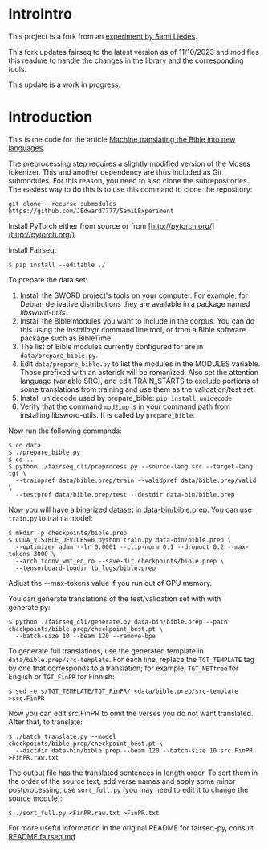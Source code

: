 # IntroIntro

This project is a fork from an [experiment by Sami Liedes](https://github.com/sliedes/fairseq-py).

This fork updates fairseq to the latest version as of 11/10/2023 and modifies this readme to handle the changes in the library and the corresponding tools.

This update is a work in progress.


# Introduction

This is the code for the article [Machine translating the Bible into new languages](https://samiliedes.wordpress.com/2018/03/07/machine-translating-the-bible-into-new-languages/).

The preprocessing step requires a slightly modified version of the Moses tokenizer. This and another dependency are thus included as Git submodules. For this reason, you need to also clone the subrepositories. The easiest way to do this is to use this command to clone the repository:

`git clone --recurse-submodules https://github.com/JEdward7777/SamiLExperiment`

Install PyTorch either from source or from [http://pytorch.org/](http://pytorch.org/).

Install Fairseq:

```
$ pip install --editable ./
```

To prepare the data set:

1. Install the SWORD project's tools on your computer. For example, for Debian derivative distributions they are available in a package named *libsword-utils*.
1. Install the Bible modules you want to include in the corpus. You can do this using the *installmgr* command line tool, or from a Bible software package such as BibleTime.
1. The list of Bible modules currently configured for are in `data/prepare_bible.py`.
1. Edit `data/prepare_bible.py` to list the modules in the MODULES variable. Those prefixed with an asterisk will be romanized. Also set the attention language (variable SRC), and edit TRAIN_STARTS to exclude portions of some translations from training and use them as the validation/test set.
1. Install unidecode used by prepare_bible: `pip install unidecode`
1. Verify that the command `mod2imp` is in your command path from installing libsword-utils.  It is called by `prepare_bible`.

Now run the following commands:

```
$ cd data
$ ./prepare_bible.py
$ cd ..
$ python ./fairseq_cli/preprocess.py --source-lang src --target-lang tgt \
  --trainpref data/bible.prep/train --validpref data/bible.prep/valid \
  --testpref data/bible.prep/test --destdir data-bin/bible.prep
```

Now you will have a binarized dataset in data-bin/bible.prep. You can use `train.py` to train a model:

```
$ mkdir -p checkpoints/bible.prep
$ CUDA_VISIBLE_DEVICES=0 python train.py data-bin/bible.prep \
  --optimizer adam --lr 0.0001 --clip-norm 0.1 --dropout 0.2 --max-tokens 3000 \
  --arch fconv_wmt_en_ro --save-dir checkpoints/bible.prep \
  --tensorboard-logdir tb_logs/bible.prep
```

Adjust the --max-tokens value if you run out of GPU memory.

You can generate translations of the test/validation set with with generate.py:

```
$ python ./fairseq_cli/generate.py data-bin/bible.prep --path checkpoints/bible.prep/checkpoint_best.pt \
  --batch-size 10 --beam 120 --remove-bpe
```

To generate full translations, use the generated template in `data/bible.prep/src-template`. For each line, replace the `TGT_TEMPLATE` tag by one that corresponds to a translation; for example, `TGT_NETfree` for English or `TGT_FinPR` for Finnish:

`$ sed -e s/TGT_TEMPLATE/TGT_FinPR/ <data/bible.prep/src-template >src.FinPR`

Now you can edit src.FinPR to omit the verses you do not want translated. After that, to translate:

```
$ ./batch_translate.py --model checkpoints/bible.prep/checkpoint_best.pt \
  --dictdir data-bin/bible.prep --beam 120 --batch-size 10 src.FinPR >FinPR.raw.txt
```

The output file has the translated sentences in length order. To sort them in the order of the source text, add verse names and apply some minor postprocessing, use `sort_full.py` (you may need to edit it to change the source module):

`$ ./sort_full.py <FinPR.raw.txt >FinPR.txt`

For more useful information in the original README for fairseq-py, consult [README.fairseq.md](README.fairseq.md).
